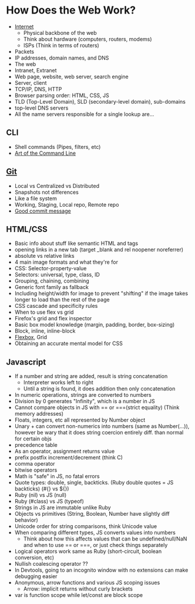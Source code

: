 # How Does the Web Work?

- [Internet](https://www.youtube.com/watch?v=7_LPdttKXPc)
  - Physical backbone of the web
  - Think about hardware (computers, routers, modems)
  - ISPs (Think in terms of routers)
- Packets
- IP addresses, domain names, and DNS
- The web
- Intranet, Extranet
- Web page, website, web server, search engine
- Server, client
- TCP/IP, DNS, HTTP
- Browser parsing order: HTML, CSS, JS
- TLD (Top-Level Domain), SLD (secondary-level domain), sub-domains
- top-level DNS servers
- All the name servers responsible for a single lookup are...

## CLI

- Shell commands (Pipes, filters, etc)
- [Art of the Command Line](https://github.com/jlevy/the-art-of-command-line)

## [Git](https://git-scm.com/book/en/v2/Getting-Started-About-Version-Control)

- Local vs Centralized vs Distributed
- Snapshots not differences
- Like a file system
- Working, Staging, Local repo, Remote repo
- [Good commit message](https://cbea.ms/git-commit/)

## HTML/CSS

- Basic info about stuff like semantic HTML and tags
- opening links in a new tab (target _blank and rel noopener noreferrer)
- absolute vs relative links
- 4 main image formats and what they're for
- CSS: Selector-property-value
- Selectors: universal, type, class, ID
- Grouping, chaining, combining
- Generic font family as fallback
- Including height/width for image to prevent "shifting" if the image takes longer to load than the rest of the page
- CSS cascade and specificity rules
- When to use flex vs grid
- Firefox's grid and flex inspector
- Basic box model knowledge (margin, padding, border, box-sizing)
- Block, inline, inline-block
- [Flexbox](https://www.joshwcomeau.com/css/interactive-guide-to-flexbox/), Grid
- Obtaining an accurate mental model for CSS

## Javascript

- If a number and string are added, result is string concatenation
  - Interpreter works left to right
  - Until a string is found, it does addition then only concatenation
- In numeric operations, strings are converted to numbers
- Division by 0 generates "Infinity", which is a number in JS
- Cannot compare objects in JS with == or ===(strict equality) (Think memory addresses)
- Floats, integers, etc all represented by Number object
- Unary + can convert non-numerics into numbers (same as Number(...)), however be wary that it does string coercion entirely diff. than normal for certain objs
- precedence table
- As an operator, assignment returns value
- prefix postfix increment/decrement (think C)
- comma operator
- bitwise operators
- Math is "safe" in JS, no fatal errors
- Quote types: double, single, backticks. (Ruby double quotes = JS backticks) (#{} vs ${})
- Ruby (nil) vs JS (null)
- Ruby (#class) vs JS (typeof)
- Strings in JS are immutable unlike Ruby
- Objects vs primitives (String, Boolean, Number have slightly diff behavior)
- Unicode order for string comparisons, think Unicode value
- When comparing different types, JS converts values into numbers
  - Think about how this affects values that can be undefined/null/NaN and when to use == or ===, or just check things separately
- Logical operators work same as Ruby (short-circuit, boolean conversion, etc)
- Nullish coalescing operator ??
- In Devtools, going to an incognito window with no extensions can make debugging easier
- Anonymous, arrow functions and various JS scoping issues
  - Arrow: implicit returns without curly brackets
- var is function scope while let/const are block scope